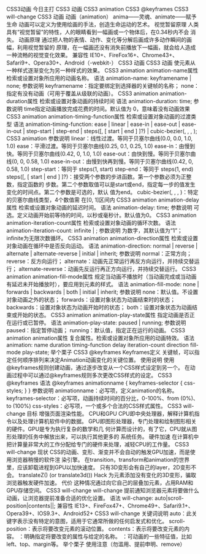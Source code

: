 CSS3动画
今日主打
CSS3 动画
CSS3 animation
CSS3 @keyframes
CSS3 will-change
CSS3 动画
动画（animation）
anima——灵魂、animate——赋予生命
动画可以定义为使用绘画的手法，创造生命运动的艺术。
视觉暂留原理
人类具有“视觉暂留”的特性，人的眼睛看到一幅画或一个物体后，在0.34秒内不会
消失。
动画原理
通过把人物的表情、动作、变化等分解后画成许多动作瞬间的画幅，利用视觉暂留的
原理，在一幅画还没有消失前播放下一幅画，就会给人造成一种流畅的视觉变化效果。
兼容性
IE10+、FireFox16+、Chrome43+、Safari9+、Opera30+、Android（-webkit-）
CSS3 动画
CSS3 动画
使元素从一种样式逐渐变化为另一种样式的效果。
CSS3 animation
animation-name属性
检索或设置对象所应用的动画名称。
语法
animation-name: keyframename | none;
参数说明
keyframename：指定要绑定到选择器的关键帧的名称；
none：指定有没有动画（可用于覆盖从级联的动画）。
CSS3 animation
animation-duration属性
检索或设置对象动画的持续时间
语法
animation-duration: time;
参数说明
time指定动画播放完成花费的时间。默认值为 0，意味着没有动画效果
CSS3 animation
animation-timing-function属性
检索或设置对象动画的过渡类型
语法
animation-timing-function:
ease | linear | ease-in | ease-out | ease-in-out | step-start | step-end |
steps(<integer>[, [ start | end ] ]?) | cubic-bezier(<number>, <number>,
<number>, <number>);
CSS3 animation
参数说明
linear：线性过渡。等同于贝塞尔曲线(0.0, 0.0, 1.0, 1.0)
ease：平滑过渡。等同于贝塞尔曲线(0.25, 0.1, 0.25, 1.0)
ease-in：由慢到快。等同于贝塞尔曲线(0.42, 0, 1.0, 1.0)
ease-out：由快到慢。等同于贝塞尔曲线(0, 0, 0.58, 1.0)
ease-in-out：由慢到快再到慢。等同于贝塞尔曲线(0.42, 0, 0.58, 1.0)
step-start：等同于 steps(1, start)
step-end：等同于 steps(1, end)
steps(<integer>[, [ start | end ] ]?)：接受两个参数的步进函数。第一个参数必须为正整数，指定函数的
步数。第二个参数取值可以是start或end，指定每一步的值发生变化的时间点。第二个参数是可选的，默认
值为end。
cubic-bezier(<number>, <number>, <number>, <number>)：特定的贝塞尔曲线类型，4个数值需
在[0, 1]区间内
CSS3 animation
animation-delay属性
检索或设置对象动画的延迟时间。
语法
animation-delay: time;
参数说明
可选。定义动画开始前等待的时间，以秒或毫秒计。默认值为0。
CSS3 animation
animation-iteration-count属性
检索或设置对象动画的循环次数。
语法
animation-iteration-count: infinite | <number>;
参数说明
<number>为数字，其默认值为“1”；infinite为无限次数循环。
CSS3 animation
animation-direction属性
检索或设置对象动画在循环中是否反向运动。
语法
animation-direction: normal | reverse | alternate | alternate-reverse | initial | inherit;
参数说明
normal：正常方向；
reverse：反方向运行；
alternate：动画先正常运行再反方向运行，并持续交替运行；
alternate-reverse：动画先反运行再正方向运行，并持续交替运行。
CSS3 animation
animation-fill-mode属性
规定当动画不播放时（当动画完成或当动画有延迟未开始播放时），要应用到元素的样式。
语法
animation-fill-mode: none | forwards | backwards | both | initial | inherit;
参数说明
none：默认值。不设置对象动画之外的状态；
forwards：设置对象状态为动画结束时的状态；
backwards：设置对象状态为动画开始时的状态；
both：设置对象状态为动画结束或开始的状态。
CSS3 animation
animation-play-state属性
指定动画是否正在运行或已暂停。
语法
animation-play-state: paused | running;
参数说明
paused：指定暂停动画；
running：默认值，指定正在运行的动画。
CSS3 animation
animation属性
复合属性。检索或设置对象所应用的动画特效。
语法
animation: name duration timing-function delay iteration-count
direction fill-mode play-state;
举个栗子
CSS3 @keyframes
Keyframes定义
关键帧，可以指定任何顺序排列来决定Animation动画变化的关键位置。
使用说明
使用@keyframes规则创建动画，通过逐步改变从一个CSS样式设定到另一个。
在动画过程中可以通过@keyframes规则多次更改CSS样式的设定。
CSS3 @keyframes
语法
@keyframes animationname {
keyframes-selector {
css-styles;
}
}
参数说明
animationname：必写项，定义animation的名称。
keyframes-selector：必写项，动画持续时间的百分比，0-100%、from (0%)、to (100%)
css-styles：必写项，一个或多个合法的CSS样式属性。
CSS3 will-change
目标
增强页面渲染性能。
CPU和GPU
CPU即中央处理器，解释计算机指令以及处理计算机软件中的数据。
GPU即图形处理器，专门处理和绘制图形相关的硬件。GPU是专为执行复杂的数学和几
何计算而设计的，有了它，CPU就从图形处理的任务中解放出来，可以执行其他更多的
系统任务。
硬件加速
在计算机中把计算量非常大的工作分配给专门的硬件来处理，减轻CPU的工作量。
CSS3 will-change
现状
CSS的动画、变形、渐变并不会自动的触发GPU加速，而是使用浏览器稍慢的软件渲
染引擎。
在transition，transform和animation的世界里，应该卸载进程到GPU以加快速度。
只有3D变形会有自己的layer，2D变形不会。
translateZ() (or translate3d()) Hack
为元素添加没有变化的3D变形，骗取浏览器触发硬件加速。
代价
这种情况通过向它自己的层叠加元素，占用RAM和GPU存储空间。
CSS3 will-change
will-change
提前通知浏览器元素将要做什么动画，让浏览器提前准备合适的优化设置。
语法
will-change: auto|scroll-position|contents|<custom-ident>|<animateable-feature>;
兼容性
IE13+、FireFox47+、Chrome49+、Safari9.1+、Opera39+、IOS9.3+、Android52+
CSS3 will-change
关键词说明
auto：此关键字表示没有特定的意图，适用于它通常所做的任何启发式和优化。
scroll-position：表示将要改变元素的滚动位置。
contents：表示将要改变元素的内容。
<custom-ident>：明确指定将要改变的属性与给定的名称。
<animateable-feature>：可动画的一些特征值，比如left、top、margin等。
举个栗子
使用注意（勿滥用、提前申明、remove）
